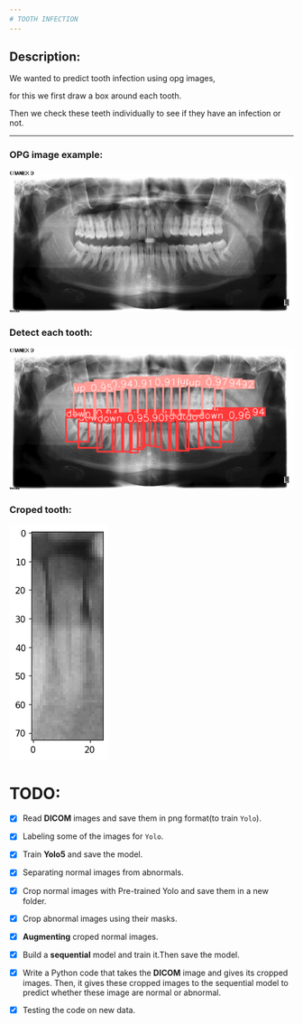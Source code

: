 ```yaml
---
# TOOTH INFECTION
---
```

## Description:
We wanted to predict tooth infection using opg images,

for this we first draw a box around each tooth.

Then we check these teeth individually to see if they have an infection or not.

---
### OPG image example:
  ![OPG image](./images/opg.png?row=true)

### Detect each tooth:
![classes](./images/yolo.png?row=true)

### Croped tooth:
![croped](./images/crop.png?row=true)


# TODO:
- [x] Read **DICOM** images and save them in png format(to train `Yolo`).
- [x] Labeling some of the images for `Yolo`.
- [x] Train **Yolo5** and save the model.
- [x] Separating normal images from abnormals.
- [x] Crop normal images with Pre-trained Yolo and save them in a new folder.
- [x] Crop abnormal images using their masks.
- [x] **Augmenting** croped normal images.
- [x] Build a **sequential** model and train it.Then save the model.
- [x] Write a Python code that takes the **DICOM** image and gives its cropped images. Then, it gives these cropped images to the sequential model to predict whether these image are normal or abnormal.
- [x] Testing the code on new data.

